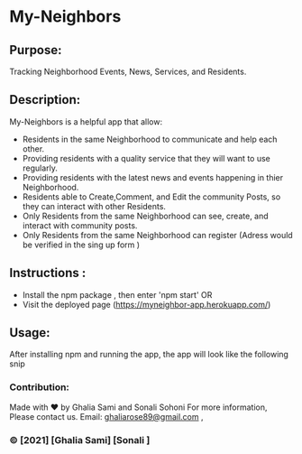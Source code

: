 # My-Neighbors

## Purpose:
Tracking Neighborhood Events, News, Services, and Residents.

## Description:
 My-Neighbors is a helpful app that allow:
* Residents in the same Neighborhood to communicate and help each other.
* Providing residents with a quality service that they will want to use regularly.
* Providing residents with the latest news and events happening in thier Neighborhood.
* Residents able to Create,Comment, and Edit the community Posts, so they can interact with other Residents.
* Only Residents from the same Neighborhood can see, create, and interact with community posts.
* Only Residents from the same Neighborhood can register (Adress would be verified in the sing up form )


## Instructions : 
* Install the npm package , then enter 'npm start' OR
* Visit the deployed page (https://myneighbor-app.herokuapp.com/)

## Usage:
After installing npm and running the app, the app will look like the following snip

### Contribution:
Made with ❤️️ by Ghalia Sami and Sonali Sohoni
For more information, Please contact us.
Email: ghaliarose89@gmail.com , 

### ©️ [2021] [Ghalia Sami] [Sonali ]